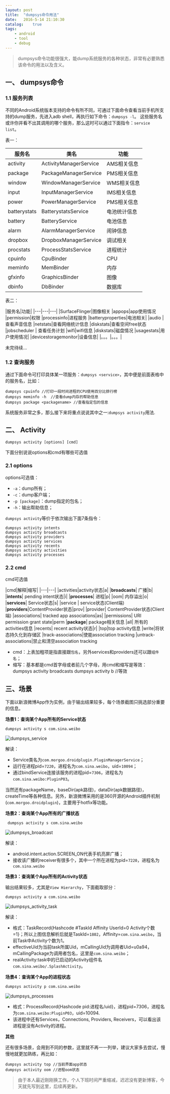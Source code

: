 ```yaml
---
layout: post
title:  "dumpsys命令用法"
date:   2016-5-14 21:10:30
catalog:    true
tags:
    - android
    - tool
    - debug
---
```


> dumpsys命令功能很强大，能dump系统服务的各种状态，非常有必要熟悉该命令的用法以及含义。

## 一、 dumpsys命令

### 1.1 服务列表

不同的Android系统版本支持的命令有所不同，可通过下面命令查看当前手机所支持的dump服务，先进入adb shell，再执行如下命令：`dumpsys -l`。 这些服务名或许你并看不出其调用的哪个服务，那么这时可以通过下面指令：`service list`。

表一：

|服务名|类名|功能|
|---|---|---|
|activity|ActivityManagerService|AMS相关信息|
|package |PackageManagerService |PMS相关信息|
|window |WindowManagerService |WMS相关信息|
|input |InputManagerService |IMS相关信息|
|power |PowerManagerService |PMS相关信息|
|batterystats|BatterystatsService|电池统计信息|
|battery|BatteryService|电池信息|
|alarm| AlarmManagerService| 闹钟信息
|dropbox|DropboxManagerService|调试相关|
|procstats|ProcessStatsService|进程统计|
|cpuinfo|CpuBinder|CPU
|meminfo|MemBinder|内存
|gfxinfo|GraphicsBinder|图像
|dbinfo|DbBinder|数据库


表二：

|服务名|功能|
|---|---|---|
|SurfaceFlinger|图像相关
|appops|app使用情况
|permission|权限
|processinfo|进程服务
|batteryproperties|电池相关|
|audio     | 查看声音信息
|netstats|查看网络统计信息
|diskstats|查看空间free状态
|jobscheduler  | 查看任务计划
|wifi|wifi信息
|diskstats|磁盘情况
|usagestats|用户使用情况|
|devicestoragemonitor|设备信息|
|。。。|。。。|

未完待续...

### 1.2 查询服务

通过下面命令可打印具体某一项服务：`dumpsys <service>`，其中<service>便是前面表格中的服务名，比如：

    dumpsys cpuinfo //打印一段时间进程的CPU使用百分比排行榜
    dumpsys meminfo -h  //查看dump内存的帮助信息
    dumpsys package <packagename> //查看指定包的信息


系统服务非常之多，那么接下来将重点说说其中之一:`dumpsys activity`用法.


## 二、 Activity

    dumpsys activity [options] [cmd]

下面分别说说options和cmd有哪些可选值

### 2.1 options

options可选值：

- `-a`：dump所有；
- `-c`：dump客户端；
- `-p [package]`：dump指定的包名；
- `-h`：输出帮助信息；


`dumpsys activity`等价于依次输出下面7条指令：

    dumpsys activity intents
    dumpsys activity broadcasts
    dumpsys activity providers
    dumpsys activity services
    dumpsys activity recents
    dumpsys activity activities
    dumpsys activity processes


### 2.2 cmd

cmd可选值

|cmd|解释|缩写|
|---|---|
|activities|activity状态|a|
|**broadcasts**| 广播|b|
|**intents**| pending intent状态|i|
|**processes**| 进程|p|
|oom| 内存溢出|o|
|**services**| Service状态|s|
|service | service状态(Client端)
|**providers**|ContentProvider状态|prov|
|provider| ContentProvider状态(Client端)
|associations| tracked app associations|as|
|permissions| URI permission grant state|perm
|**package**| package相关信息
|all| 所有的activities信息
|recents| recent activity状态|r|
|top|top activity信息
|write|将状态持久化到存储区
|track-associations|使能association tracking
|untrack-associations|禁止和清空association tracking

- cmd：上表加粗项是指直接跟`包名`，另外services和providers还可以跟`组件名`；
- 缩写：基本都是cmd首字母或者前几个字母，用cmd和缩写是等效：
        dumpsys activity broadcasts
        dumpsys activity b //等效


## 三、场景

下面以新浪微博App作为实例，由于输出结果较多，每个场景截图只挑选部分重要的信息。

**场景1：查询某个App所有的Service状态**

    dumpsys activity s com.sina.weibo

![dumpsys_service](/images/tools/dumpsys_service.png)

解读：

- Service类名为`com.morgoo.droidplugin.PluginManagerService`；
- 运行在进程pid=`7220`，进程名为`com.sina.weibo`，uid=`10094`；
- 通过bindService连接该服务的进程pid=`7306`，进程名为`com.sina.weibo:PluginP03`。

当然还有packageName，baseDir(apk路径)，dataDir(apk数据路径)，createTime等各种信息。另外，新浪微博采用的是360开源的Android插件机制(`com.morgoo.droidplugin`)，主要用于hotfix等功能。

**场景2：查询某个App所有的广播状态**

     dumpsys activity s com.sina.weibo

![dumpsys_broadcast](/images/tools/dumpsys_broadcast.png)

解读：

- android.intent.action.SCREEN_ON代表手机亮屏广播；
- 接收该广播的receiver有很多个，其中一个所在进程为pid=`7220`，进程名为`com.sina.weibo`


**场景3：查询某个App所有的Activity状态**

输出结果较多，尤其是`View Hierarchy`，下面截取部分：

    dumpsys activity a com.sina.weibo

![dumpsys_activity_task](/images/tools/dumpsys_activity_task.png)

解读：

- 格式：TaskRecord{Hashcode #TaskId Affinity UserId=0 Activity个数=1}；所以上图信息解析后就是TaskId=`1802`，Affinity=`com.sina.weibo`，当前Task中Activity个数为1。
- effectiveUid为当前task所属Uid，mCallingUid为调用者Uid=u0a94，mCallingPackage为调用者包名，这里是`com.sina.weibo`；
- realActivity:task中的已启动的Activity组件名`com.sina.weibo/.SplashActivity`。

**场景4：查询某个App的进程状态**

    dumpsys activity p com.sina.weibo

![dumpsys_processes](/images/tools/dumpsys_processes.png)

- 格式：ProcessRecord{Hashcode pid:进程名/uid}，进程pid=7306，进程名为`com.sina.weibo:PluginP03`，uid=10094.
- 该进程中还有Services，Connections, Providers, Receivers，可以看出该进程是没有Activity的进程。

**其他**

还有很多场景，会用到不同的参数，这里就不再一一列举，建议大家多去尝试，慢慢地就更加熟练，再比如：

    dumpsys activity top //当前界面app状态
    dumpsys activity oom //进程oom状态


> 由于本人最近刚刚换工作，个人下班时间严重缩减，迟迟没有更新博客，今天就先写到这里，后续再更新。
